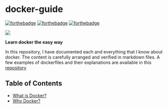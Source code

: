 # docker-guide

[![forthebadge](https://forthebadge.com/images/badges/reading-6th-grade-level.svg)](https://forthebadge.com)
[![forthebadge](https://forthebadge.com/images/badges/check-it-out.svg)](https://forthebadge.com)
[![forthebadge](https://forthebadge.com/images/badges/open-source.svg)](https://forthebadge.com)

![](https://img.shields.io/static/v1?label=Active&message=Yes&color=green?style=for-the-badglogo=docker)

__Learn docker the easy way__

In this repository, I have documented each and everything that I know about docker. The content is carefully arranged and verified in markdown files. A few examples of dockerfiles and their explanations are available in this [repository](www.pass.com) 

## <b>Table of Contents</b>
<ul>
    <li><a href="./markdown_files/what_is_docker.md">What is Docker?</a></li>
    <li><a href="./markdown_files/why_docker.md">Why Docker?</a></li>
</ul>

<br>
<br>

